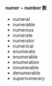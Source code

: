 #### numer ~ number 数

- numeral 
- numerable
- numerous
- numerate
- numerator
- numerical
- enumerate
- enumerable
- enumeration
- innumerable
- denumerable
- supernumerary